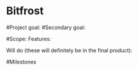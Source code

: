 # Bitfrost

#Project goal:
#Secondary goal:

#Scope:
Features:

Will do (these will definitely be in the final product):

#Milestones
